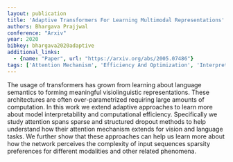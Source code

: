 ```yaml
---
layout: publication
title: 'Adaptive Transformers For Learning Multimodal Representations'
authors: Bhargava Prajjwal
conference: "Arxiv"
year: 2020
bibkey: bhargava2020adaptive
additional_links:
  - {name: "Paper", url: "https://arxiv.org/abs/2005.07486"}
tags: ['Attention Mechanism', 'Efficiency And Optimization', 'Interpretability And Explainability', 'Model Architecture', 'Multimodal Models', 'Pretraining Methods', 'Transformer']
---
```

The usage of transformers has grown from learning about language semantics to forming meaningful visiolinguistic representations. These architectures are often over-parametrized requiring large amounts of computation. In this work we extend adaptive approaches to learn more about model interpretability and computational efficiency. Specifically we study attention spans sparse and structured dropout methods to help understand how their attention mechanism extends for vision and language tasks. We further show that these approaches can help us learn more about how the network perceives the complexity of input sequences sparsity preferences for different modalities and other related phenomena.
